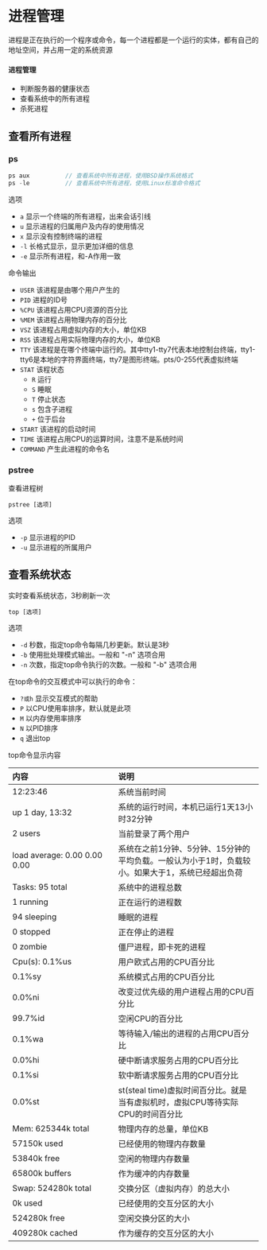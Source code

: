 # 进程管理

进程是正在执行的一个程序或命令，每一个进程都是一个运行的实体，都有自己的地址空间，并占用一定的系统资源

#### 进程管理

* 判断服务器的健康状态
* 查看系统中的所有进程
* 杀死进程

## 查看所有进程

### ps

```javascript
ps aux          // 查看系统中所有进程，使用BSD操作系统格式
ps -le          // 查看系统中所有进程，使用Linux标准命令格式
```

选项
* `a` 显示一个终端的所有进程，出来会话引线
* `u` 显示进程的归属用户及内存的使用情况
* `x` 显示没有控制终端的进程
* `-l` 长格式显示，显示更加详细的信息
* `-e` 显示所有进程，和-A作用一致

命令输出

* `USER` 该进程是由哪个用户产生的
* `PID` 进程的ID号
* `%CPU` 该进程占用CPU资源的百分比
* `%MEM` 该进程占用物理内存的百分比
* `VSZ` 该进程占用虚拟内存的大小，单位KB
* `RSS` 该进程占用实际物理内存的大小，单位KB
* `TTY` 该进程是在哪个终端中运行的。其中tty1-tty7代表本地控制台终端，tty1-tty6是本地的字符界面终端，tty7是图形终端。pts/0-255代表虚拟终端
* `STAT` 该程状态
    * `R` 运行
    * `S` 睡眠
    * `T` 停止状态
    * `s` 包含子进程
    * `+` 位于后台
* `START` 该进程的启动时间
* `TIME` 该进程占用CPU的运算时间，注意不是系统时间
* `COMMAND` 产生此进程的命令名

### pstree

查看进程树

```
pstree [选项]
```

选项
* `-p` 显示进程的PID
* `-u` 显示进程的所属用户

## 查看系统状态

实时查看系统状态，3秒刷新一次

```
top [选项]
```

选项

* `-d` 秒数，指定top命令每隔几秒更新。默认是3秒
* `-b` 使用批处理模式输出。一般和 "-n" 选项合用
* `-n` 次数，指定top命令执行的次数。一般和 "-b" 选项合用

在top命令的交互模式中可以执行的命令：

* `?或h` 显示交互模式的帮助
* `P` 以CPU使用率排序，默认就是此项
* `M` 以内存使用率排序
* `N` 以PID排序
* `q` 退出top

top命令显示内容

| <div style="width:187px">内容</div> | 说明                               |
|:-----------------------------|:------------------------------------------|
| 12:23:46                     | 系统当前时间                              |
| up 1 day, 13:32              | 系统的运行时间，本机已运行1天13小时32分钟 |
| 2 users                      | 当前登录了两个用户                        |
| load average: 0.00 0.00 0.00 | 系统在之前1分钟、5分钟、15分钟的平均负载。一般认为小于1时，负载较小。如果大于1，系统已经超出负荷 |
| Tasks: 95 total              | 系统中的进程总数                          |
| 1 running                    | 正在运行的进程数                          |
| 94 sleeping                  | 睡眠的进程                                |
| 0 stopped                    | 正在停止的进程                            |
| 0 zombie                     | 僵尸进程，即卡死的进程                    |
| Cpu(s): 0.1%us               | 用户欧式占用的CPU百分比                   |
| 0.1%sy                       | 系统模式占用的CPU百分比                   |
| 0.0%ni                       | 改变过优先级的用户进程占用的CPU百分比     |
| 99.7%id                      | 空闲CPU的百分比                           |
| 0.1%wa                       | 等待输入/输出的进程的占用CPU百分比        |
| 0.0%hi                       | 硬中断请求服务占用的CPU百分比             |
| 0.1%si                       | 软中断请求服务占用的CPU百分比             |
| 0.0%st                       | st(steal time)虚拟时间百分比。就是当有虚拟机时，虚拟CPU等待实际CPU的时间百分比 |
| Mem: 625344k total           | 物理内存的总量，单位KB                    |
| 57150k used                  | 已经使用的物理内存数量                    |
| 53840k free                  | 空闲的物理内存数量                        |
| 65800k buffers               | 作为缓冲的内存数量                        |
| Swap: 524280k total          | 交换分区（虚拟内存）的总大小              |
| 0k used                      | 已经使用的交互分区的大小                  |
| 524280k free                 | 空闲交换分区的大小                        |
| 409280k cached               | 作为缓存的交互分区的大小                  |